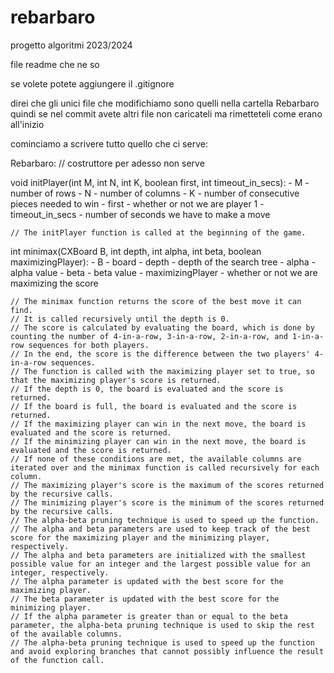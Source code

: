# rebarbaro
progetto algoritmi 2023/2024


file readme
che ne so

se volete potete aggiungere il .gitignore

direi che gli unici file che modifichiamo sono quelli nella cartella Rebarbaro
quindi se nel commit avete altri file non caricateli ma rimetteteli come erano all'inizio

cominciamo a scrivere tutto quello che ci serve:

Rebarbaro:
    // costruttore per adesso non serve

void initPlayer(int M, int N, int K, boolean first, int timeout_in_secs):
	- M - number of rows
	- N - number of columns
	- K - number of consecutive pieces needed to win
	- first - whether or not we are player 1
	- timeout_in_secs - number of seconds we have to make a move

    // The initPlayer function is called at the beginning of the game.

int minimax(CXBoard B, int depth, int alpha, int beta, boolean maximizingPlayer):
    - B - board
    - depth - depth of the search tree
    - alpha - alpha value
    - beta - beta value
    - maximizingPlayer - whether or not we are maximizing the score
  
    // The minimax function returns the score of the best move it can find. 
	// It is called recursively until the depth is 0.
	// The score is calculated by evaluating the board, which is done by counting the number of 4-in-a-row, 3-in-a-row, 2-in-a-row, and 1-in-a-row sequences for both players.
	// In the end, the score is the difference between the two players' 4-in-a-row sequences.
	// The function is called with the maximizing player set to true, so that the maximizing player's score is returned.
	// If the depth is 0, the board is evaluated and the score is returned.
	// If the board is full, the board is evaluated and the score is returned.
	// If the maximizing player can win in the next move, the board is evaluated and the score is returned.
	// If the minimizing player can win in the next move, the board is evaluated and the score is returned.
	// If none of these conditions are met, the available columns are iterated over and the minimax function is called recursively for each column.
	// The maximizing player's score is the maximum of the scores returned by the recursive calls.
	// The minimizing player's score is the minimum of the scores returned by the recursive calls.
	// The alpha-beta pruning technique is used to speed up the function.
	// The alpha and beta parameters are used to keep track of the best score for the maximizing player and the minimizing player, respectively.
	// The alpha and beta parameters are initialized with the smallest possible value for an integer and the largest possible value for an integer, respectively.
	// The alpha parameter is updated with the best score for the maximizing player.
	// The beta parameter is updated with the best score for the minimizing player.
	// If the alpha parameter is greater than or equal to the beta parameter, the alpha-beta pruning technique is used to skip the rest of the available columns.
	// The alpha-beta pruning technique is used to speed up the function and avoid exploring branches that cannot possibly influence the result of the function call.

    